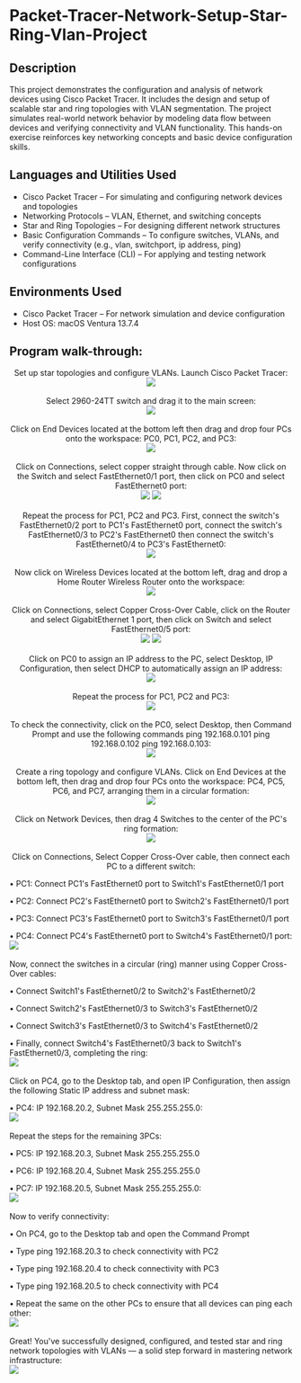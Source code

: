 <h1>Packet-Tracer-Network-Setup-Star-Ring-Vlan-Project</h1>


<h2>Description</h2>
This project demonstrates the configuration and analysis of network devices using Cisco Packet Tracer. It includes the design and setup of scalable star and ring topologies with VLAN segmentation. The project simulates real-world network behavior by modeling data flow between devices and verifying connectivity and VLAN functionality. This hands-on exercise reinforces key networking concepts and basic device configuration skills.
<br />


<h2>Languages and Utilities Used</h2>

- Cisco Packet Tracer – For simulating and configuring network devices and topologies
- Networking Protocols – VLAN, Ethernet, and switching concepts
- Star and Ring Topologies – For designing different network structures
- Basic Configuration Commands – To configure switches, VLANs, and verify connectivity (e.g., vlan, switchport, ip address, ping)
- Command-Line Interface (CLI) – For applying and testing network configurations

<h2>Environments Used </h2>

- Cisco Packet Tracer – For network simulation and device configuration
- Host OS: macOS Ventura 13.7.4

<h2>Program walk-through:</h2>

<p align="center">
Set up star topologies and configure VLANs. Launch Cisco Packet Tracer: <br/>
<img src="https://i.imgur.com/ZRUAO4Y.png"/>
<br />
<br />
Select 2960-24TT switch and drag it to the main screen:  <br/>
<img src="https://i.imgur.com/Th4ubMg.png"/>
<br />
<br />
Click on End Devices located at the bottom left then drag and drop four PCs onto the workspace: PC0, PC1, PC2, and PC3: <br/>
<img src="https://i.imgur.com/FsrBLTI.png"/>
<br />
<br />
Click on Connections, select copper straight through cable. Now click on the Switch and select FastEthernet0/1 port, then click on PC0 and select FastEthernet0 port:  <br/>
<img src="https://i.imgur.com/BnjZxwJ.png"/>
<img src="https://i.imgur.com/flrhUi5.png"/>
<br />
<br />
Repeat the process for PC1, PC2 and PC3. First, connect the switch's FastEthernet0/2 port to PC1's FastEthernet0 port, connect the switch's FastEthernet0/3 to PC2's FastEthernet0 then connect the switch's FastEthernet0/4 to PC3's FastEthernet0:  <br/>
<img src="https://i.imgur.com/VaZz6AU.png"/>
<br />
<br />
Now click on Wireless Devices located at the bottom left, drag and drop a Home Router Wireless Router onto the workspace:  <br/>
<img src="https://i.imgur.com/3WDc4G4.png"/>
<br />
<br />
Click on Connections, select Copper Cross-Over Cable, click on the Router and select GigabitEthernet 1 port, then click on Switch and select FastEthernet0/5 port:  <br/>
<img src="https://i.imgur.com/aRU0PuT.png"/>
<img src="https://i.imgur.com/kaKGxCl.png"/>
<br />
<br />
Click on PC0 to assign an IP address to the PC, select Desktop, IP Configuration, then select DHCP to automatically assign an IP address:  <br/>
<img src="https://i.imgur.com/CdiG76a.png"/>
<br />
<br />
Repeat the process for PC1, PC2 and PC3:  <br/>
<img src="https://i.imgur.com/E2mLhdC.png"/> 
<br />
<br />
To check the connectivity, click on the PC0, select Desktop, then Command Prompt and use the following commands ping 192.168.0.101 ping 192.168.0.102 ping 192.168.0.103:  <br/>
<img src="https://i.imgur.com/EJ9X2Kx.png"/>
<br />
<br />
Create a ring topology and configure VLANs. Click on End Devices at the bottom left, then drag and drop four PCs onto the workspace: PC4, PC5, PC6, and PC7, arranging them in a circular formation:  <br/>
<img src="https://i.imgur.com/SAANEAI.png"/>
<br />
<br />
Click on Network Devices, then drag 4 Switches to the center of the PC's ring formation:  <br/>
<img src="https://i.imgur.com/xuKUCdN.png"/>
<br />
<br />
Click on Connections, Select Copper Cross-Over cable, then connect each PC to a different switch:
  
• PC1: Connect PC1's FastEthernet0 port to Switch1's FastEthernet0/1 port

• PC2: Connect PC2's FastEthernet0 port to Switch2's FastEthernet0/1 port

• PC3: Connect PC3's FastEthernet0 port to Switch3's FastEthernet0/1 port

• PC4: Connect PC4's FastEthernet0 port to Switch4's FastEthernet0/1 port:  <br/>
<img src="https://i.imgur.com/lJonfrv.png"/>
<br />
<br />
Now, connect the switches in a circular (ring) manner using Copper Cross-Over cables:

• Connect Switch1's FastEthernet0/2 to Switch2's FastEthernet0/2

• Connect Switch2's FastEthernet0/3 to Switch3's FastEthernet0/2

• Connect Switch3's FastEthernet0/3 to Switch4's FastEthernet0/2

• Finally, connect Switch4's FastEthernet0/3 back to Switch1's FastEthernet0/3,
completing the ring:  <br/>
<img src="https://i.imgur.com/Y0LGile.png"/>
<br />
<br />
Click on PC4, go to the Desktop tab, and open IP Configuration, then assign the following Static IP address and subnet mask: 

• PC4: IP 192.168.20.2, Subnet Mask 255.255.255.0:  <br/>
<img src="https://i.imgur.com/EC4IMwY.png"/>
<br />
<br />
Repeat the steps for the remaining 3PCs:

• PC5: IP 192.168.20.3, Subnet Mask 255.255.255.0

• PC6: IP 192.168.20.4, Subnet Mask 255.255.255.0

• PC7: IP 192.168.20.5, Subnet Mask 255.255.255.0: <br/>
<img src="https://i.imgur.com/wQfQvdk.png"/>
<br />
<br />
Now to verify connectivity:

• On PC4, go to the Desktop tab and open the Command Prompt

• Type ping 192.168.20.3 to check connectivity with PC2

• Type ping 192.168.20.4 to check connectivity with PC3

• Type ping 192.168.20.5 to check connectivity with PC4

• Repeat the same on the other PCs to ensure that all devices can ping each other:<br/>
<img src="https://i.imgur.com/e1sfdyz.png"/>
<br />
<br />
Great! You've successfully designed, configured, and tested star and ring network topologies with VLANs — a solid step forward in mastering network infrastructure:  <br/>
<img src="https://i.imgur.com/FZ0SiYx.png"/>
<br />
<br />
</p>

<!--
 ```diff
- text in red
+ text in green
! text in orange
# text in gray
@@ text in purple (and bold)@@
```
--!>
